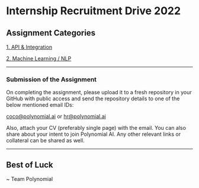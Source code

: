 # Internship Recruitment Drive 2022

## Assignment Categories
[1. API & Integration](Backend_Task.md)

[2. Machine Learning / NLP](ML_Task.md)

---

### Submission of the Assignment

On completing the assignment, please upload it to a fresh repository in your GitHub with public access and send the repository details to one of the below mentioned email IDs:

coco@polynomial.ai or hr@polynomial.ai

Also, attach your 
CV (preferably single page) with the email. You can also share about your intent to join Polynomial AI. Any other relevant links or collateral can be shared as well.


---

## Best of Luck
~ Team Polynomial
